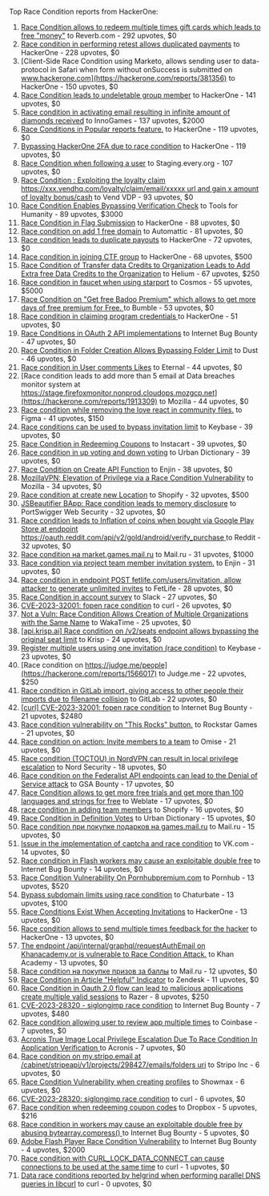 Top Race Condition reports from HackerOne:

1. [Race Condition allows to redeem multiple times gift cards which leads to free "money"](https://hackerone.com/reports/759247) to Reverb.com - 292 upvotes, $0
2. [Race condition in performing retest allows duplicated payments](https://hackerone.com/reports/429026) to HackerOne - 228 upvotes, $0
3. [Client-Side Race Condition using Marketo, allows sending user to data-protocol in Safari when form without onSuccess is submitted on www.hackerone.com](https://hackerone.com/reports/381356) to HackerOne - 150 upvotes, $0
4. [Race Condition leads to undeletable group member](https://hackerone.com/reports/604534) to HackerOne - 141 upvotes, $0
5. [Race condition in activating email resulting in infinite amount of diamonds received](https://hackerone.com/reports/509629) to InnoGames - 137 upvotes, $2000
6. [Race Conditions in Popular reports feature.](https://hackerone.com/reports/146845) to HackerOne - 119 upvotes, $0
7. [Bypassing HackerOne 2FA due to race condition](https://hackerone.com/reports/2598548) to HackerOne - 119 upvotes, $0
8. [Race Condition when following a user](https://hackerone.com/reports/927384) to Staging.every.org - 107 upvotes, $0
9. [Race Condition : Exploiting the loyalty claim https://xxx.vendhq.com/loyalty/claim/email/xxxxx url and gain x amount of loyalty bonus/cash](https://hackerone.com/reports/331940) to Vend VDP - 93 upvotes, $0
10. [Race Condition Enables Bypassing Verification Check](https://hackerone.com/reports/2110030) to Tools for Humanity - 89 upvotes, $3000
11. [Race Condition in Flag Submission](https://hackerone.com/reports/454949) to HackerOne - 88 upvotes, $0
12. [Race condition on add 1 free domain](https://hackerone.com/reports/2616045) to Automattic - 81 upvotes, $0
13. [Race condition leads to duplicate payouts](https://hackerone.com/reports/220445) to HackerOne - 72 upvotes, $0
14. [Race condition in joining CTF group](https://hackerone.com/reports/1540969) to HackerOne - 68 upvotes, $500
15. [Race Condition of Transfer data Credits to Organization Leads to Add Extra free Data Credits to the Organization](https://hackerone.com/reports/974892) to Helium - 67 upvotes, $250
16. [Race condition in faucet when using starport](https://hackerone.com/reports/1438052) to Cosmos - 55 upvotes, $5000
17. [Race Condition on "Get free Badoo Premium" which allows to get more days of free premium for Free. ](https://hackerone.com/reports/1037430) to Bumble - 53 upvotes, $0
18. [Race condition in claiming program credentials ](https://hackerone.com/reports/488985) to HackerOne - 51 upvotes, $0
19. [Race Conditions in OAuth 2 API implementations](https://hackerone.com/reports/55140) to Internet Bug Bounty - 47 upvotes, $0
20. [Race Condition in Folder Creation Allows Bypassing Folder Limit](https://hackerone.com/reports/3104355) to Dust - 46 upvotes, $0
21. [Race condition in User comments  Likes](https://hackerone.com/reports/1409913) to Eternal - 44 upvotes, $0
22. [Race condition leads to add more than 5 email at Data breaches monitor system at https://stage.firefoxmonitor.nonprod.cloudops.mozgcp.net](https://hackerone.com/reports/1913309) to Mozilla - 44 upvotes, $0
23. [Race condition while removing the love react in community files.](https://hackerone.com/reports/996141) to Figma - 41 upvotes, $150
24. [Race conditions can be used to bypass invitation limit](https://hackerone.com/reports/115007) to Keybase - 39 upvotes, $0
25. [Race Condition in Redeeming Coupons](https://hackerone.com/reports/157996) to Instacart - 39 upvotes, $0
26. [Race condition in up voting and down voting](https://hackerone.com/reports/183837) to Urban Dictionary - 39 upvotes, $0
27. [Race Condition on Create API Function](https://hackerone.com/reports/2682392) to Enjin - 38 upvotes, $0
28. [MozillaVPN: Elevation of Privilege via a Race Condition Vulnerability](https://hackerone.com/reports/2261577) to Mozilla - 34 upvotes, $0
29. [Race condition at create new Location](https://hackerone.com/reports/413759) to Shopify - 32 upvotes, $500
30. [JSBeautifier BApp: Race condition leads to memory disclosure](https://hackerone.com/reports/187134) to PortSwigger Web Security - 32 upvotes, $0
31. [Race condition leads to Inflation of coins when bought via Google Play Store at endpoint https://oauth.reddit.com/api/v2/gold/android/verify_purchase ](https://hackerone.com/reports/801743) to Reddit - 32 upvotes, $0
32. [Race condition на market.games.mail.ru](https://hackerone.com/reports/317557) to Mail.ru - 31 upvotes, $1000
33. [Race condition via project team member invitation system.](https://hackerone.com/reports/1108291) to Enjin - 31 upvotes, $0
34. [Race condition in endpoint POST fetlife.com/users/invitation, allow attacker to generate unlimited invites](https://hackerone.com/reports/1460373) to FetLife - 28 upvotes, $0
35. [Race Condition in account survey](https://hackerone.com/reports/165570) to Slack - 27 upvotes, $0
36. [CVE-2023-32001: fopen race condition](https://hackerone.com/reports/2039870) to curl - 26 upvotes, $0
37. [Not a Vuln: Race Condition Allows Creation of Multiple Organizations with the Same Name](https://hackerone.com/reports/3248712) to WakaTime - 25 upvotes, $0
38. [[api.krisp.ai] Race condition on /v2/seats endpoint allows bypassing the original seat limit](https://hackerone.com/reports/1418419) to Krisp - 24 upvotes, $0
39. [Register multiple users using one invitation (race condition)](https://hackerone.com/reports/148609) to Keybase - 23 upvotes, $0
40. [Race condition on https://judge.me/people](https://hackerone.com/reports/1566017) to Judge.me  - 22 upvotes, $250
41. [Race condition in GitLab import, giving access to other people their imports due to filename collision](https://hackerone.com/reports/214028) to GitLab - 22 upvotes, $0
42. [[curl] CVE-2023-32001: fopen race condition](https://hackerone.com/reports/2078571) to Internet Bug Bounty - 21 upvotes, $2480
43. [Race condition vulnerability on "This Rocks" button.](https://hackerone.com/reports/474021) to Rockstar Games - 21 upvotes, $0
44. [Race condition on action: Invite members to a team](https://hackerone.com/reports/1285538) to Omise - 21 upvotes, $0
45. [Race condition (TOCTOU) in NordVPN can result in local privilege escalation](https://hackerone.com/reports/768110) to Nord Security - 18 upvotes, $0
46. [Race condition on the Federalist API endpoints can lead to the Denial of Service attack](https://hackerone.com/reports/249319) to GSA Bounty - 17 upvotes, $0
47. [Race Condition allows to get more free trials and get more than 100 languages and strings for free](https://hackerone.com/reports/1087188) to Weblate - 17 upvotes, $0
48. [race condition in adding team members](https://hackerone.com/reports/176127) to Shopify - 16 upvotes, $0
49. [Race Condition in Definition Votes](https://hackerone.com/reports/152717) to Urban Dictionary - 15 upvotes, $0
50. [Race condition при покупке подарков на games.mail.ru](https://hackerone.com/reports/685432) to Mail.ru - 15 upvotes, $0
51. [Issue in the implementation of captcha and race condition](https://hackerone.com/reports/67562) to VK.com - 14 upvotes, $0
52. [Race condition in Flash workers may cause an exploitabl​e double free](https://hackerone.com/reports/37240) to Internet Bug Bounty - 14 upvotes, $0
53. [Race Condition Vulnerability On Pornhubpremium.com](https://hackerone.com/reports/183624) to Pornhub - 13 upvotes, $520
54. [Bypass subdomain limits using race condition](https://hackerone.com/reports/395351) to Chaturbate - 13 upvotes, $100
55. [Race Conditions Exist When Accepting Invitations](https://hackerone.com/reports/119354) to HackerOne - 13 upvotes, $0
56. [Race condition allows to send multiple times feedback for the hacker](https://hackerone.com/reports/1132171) to HackerOne - 13 upvotes, $0
57. [The endpoint /api/internal/graphql/requestAuthEmail on Khanacademy.or is vulnerable to Race Condition Attack.](https://hackerone.com/reports/1293377) to Khan Academy - 13 upvotes, $0
58. [Race condition на покупке призов за баллы](https://hackerone.com/reports/700833) to Mail.ru - 12 upvotes, $0
59. [Race Condition in Article "Helpful" Indicator](https://hackerone.com/reports/109485) to Zendesk - 11 upvotes, $0
60. [Race Condition in Oauth 2.0 flow can lead to malicious applications create multiple valid sessions](https://hackerone.com/reports/699112) to Razer - 8 upvotes, $250
61. [ CVE-2023-28320 - siglongjmp race condition](https://hackerone.com/reports/1990421) to Internet Bug Bounty - 7 upvotes, $480
62. [Race condition allowing user to review app multiple times](https://hackerone.com/reports/106360) to Coinbase - 7 upvotes, $0
63. [Acronis True Image Local Privilege Escalation Due To Race Condition In Application Verification ](https://hackerone.com/reports/1251464) to Acronis - 7 upvotes, $0
64. [Race condition on my.stripo.email at /cabinet/stripeapi/v1/projects/298427/emails/folders uri](https://hackerone.com/reports/994051) to Stripo Inc - 6 upvotes, $0
65. [Race Condition Vulnerability when creating profiles](https://hackerone.com/reports/1428690) to Showmax - 6 upvotes, $0
66. [CVE-2023-28320: siglongjmp race condition](https://hackerone.com/reports/1929597) to curl - 6 upvotes, $0
67. [Race condition when redeeming coupon codes](https://hackerone.com/reports/59179) to Dropbox - 5 upvotes, $216
68. [Race condition in workers may cause an exploitable double free by abusing bytearray.compress()  ](https://hackerone.com/reports/47227) to Internet Bug Bounty - 5 upvotes, $0
69. [Adobe Flash Player Race Condition Vulnerability](https://hackerone.com/reports/119657) to Internet Bug Bounty - 4 upvotes, $2000
70. [Race condition with CURL_LOCK_DATA_CONNECT can cause connections to be used at the same time](https://hackerone.com/reports/724134) to curl - 1 upvotes, $0
71. [Data race conditions reported by helgrind when performing parallel DNS queries in libcurl](https://hackerone.com/reports/1019457) to curl - 0 upvotes, $0
